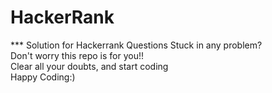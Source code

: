 # HackerRank
*** Solution for Hackerrank Questions
Stuck in any problem?<br>
Don't worry this repo is for you!!<br>
Clear all your doubts, and start coding<br>
Happy Coding:)
